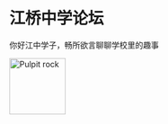 <html>
<body>
	<h1>江桥中学论坛</h1>
	<p>你好江中学子，畅所欲言聊聊学校里的趣事</p>
	<img src="https://github.com/wyxdlz54188/jqzx/blob/main/jqzx.jpeg](https://objects.githubusercontent.com/github-production-release-asset-2e65be/899780874/af43514f-3208-45ca-8be9-be8d7d1b01dd?X-Amz-Algorithm=AWS4-HMAC-SHA256&X-Amz-Credential=releaseassetproduction%2F20241210%2Fus-east-1%2Fs3%2Faws4_request&X-Amz-Date=20241210T105321Z&X-Amz-Expires=300&X-Amz-Signature=98135d38a8cd273acc198483dafc35297dfea51c04d3b2caa570184aa58d090d&X-Amz-SignedHeaders=host&response-content-disposition=attachment%3B%20filename%3Djqzx.jpeg&response-content-type=application%2Foctet-stream" alt="Pulpit rock" width="100" height="100">
</html>
